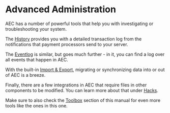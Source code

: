# Advanced Administration

AEC has a number of powerful tools that help you with investigating or troubleshooting your system.

The [History](advanced-administration/01-history) provides you with a detailed transaction log from the notifications that payment processors send to your server.

The [Eventlog](advanced-administration/02-eventlog) is similar, but goes much further - in it, you can find a log over all events that happen in AEC.

With the built-in [Import & Export](advanced-administration/04-import-export), migrating or synchronizing data into or out of AEC is a breeze.

Finally, there are a few integrations in AEC that require files in other components to be modified. You can learn more about that under [Hacks](advanced-administration/03-hacks).

Make sure to also check the [Toolbox](toolbox/start) section of this manual for even more tools like the ones in this one.
